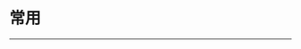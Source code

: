 
  # 常用
  ---

  <Common-LinkList :linkList='{"name":"常用","item":[{"link":"http://mall.yhm11.com/index.php?r=l","icon":"http://mall.yhm11.com/favicon.ico","text":"购物优惠券"},{"link":"https://s.click.taobao.com/ves3vov","icon":"https://s.click.taobao.com/favicon.ico","text":"春季防护指南"},{"link":"https://www.kuaidi100.com/","icon":"https://www.kuaidi100.com/favicon.ico","text":"查快递"},{"link":"http://sswz.spb.gov.cn/","icon":"/aLinks/logo.png","text":"快递申诉"},{"link":"https://wx.qq.com/","icon":"/aLinks/logo.png","text":"微信网页版"},{"link":"https://www.12306.cn/","icon":"/aLinks/logo.png","text":"12306"},{"link":"https://mail.163.com/","icon":"https://mail.163.com/favicon.ico","text":"163邮箱"},{"link":"https://www.tmall.com/?ali_trackid=2:mm_26570215_20026897_70996120","icon":"https://www.tmall.com/favicon.ico","text":"天猫"},{"link":"https://jx.tmall.com/?ali_trackid=2:mm_26570215_20026897_110102250168","icon":"https://jx.tmall.com/favicon.ico","text":"天猫精选"},{"link":"https://temai.taobao.com/index.htm?pid=mm_26570215_20026897_71716564","icon":"/aLinks/logo.png","text":"淘宝特卖"},{"link":"https://ai.taobao.com?pid=mm_26570215_20026897_71706976&union_lens=lensId%3APUB%401583925784%400b0ba3b8_0e26_170c9557170_0401%4001","icon":"/aLinks/logo.png","text":"爱淘宝"},{"link":"https://www.taobao.com/","icon":"https://www.taobao.com/favicon.ico","text":"淘宝"},{"link":"https://mail.qq.com/","icon":"https://mail.qq.com/favicon.ico","text":"QQ邮箱"},{"link":"https://pan.baidu.com/","icon":"/aLinks/logo.png","text":"百度网盘"},{"link":"https://115.com/","icon":"https://115.com/favicon.ico","text":"115网盘"},{"link":"https://www.lanzou.com/","icon":"https://www.lanzou.com/favicon.ico","text":"蓝奏云"},{"link":"https://ditu.amap.com/","icon":"https://ditu.amap.com/favicon.ico","text":"高德地图"},{"link":"https://map.baidu.com/","icon":"https://map.baidu.com/favicon.ico","text":"百度地图"},{"link":"https://www.msdmanuals.com/zh/","icon":"https://www.msdmanuals.com/favicon.ico","text":"默沙东诊疗手册"},{"link":"http://trains.ctrip.com/TrainBooking/SearchTrain.aspx?AllianceID=1208916&sid=2673945&ouid=&app=0101G00","icon":"http://trains.ctrip.com/favicon.ico","text":"火车票预订"},{"link":"https://hotels.ctrip.com/?AllianceID=1208916&sid=2673945&ouid=&popup=close&autoawaken=close","icon":"https://hotels.ctrip.com/favicon.ico","text":"特价酒店"},{"link":"https://flights.ctrip.com/?AllianceID=1208916&sid=2673945&popup=close&autoawaken=close&sourceid=&ouid","icon":"https://flights.ctrip.com/favicon.ico","text":"特价机票"},{"link":"https://www.bypass.cn/","icon":"https://www.bypass.cn/favicon.ico","text":"分流抢票"},{"link":"https://ncov.dxy.cn/ncovh5/view/pneumonia","icon":"https://ncov.dxy.cn/favicon.ico","text":"疫情实时地图"}]}'/>
  